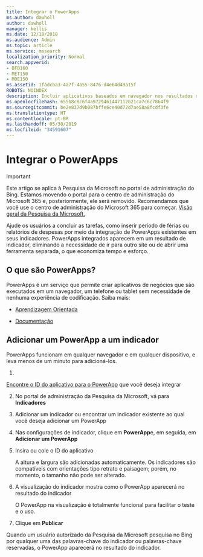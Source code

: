 ```yaml
---
title: Integrar o PowerApps
ms.author: dawholl
author: dawholl
manager: kellis
ms.date: 12/18/2018
ms.audience: Admin
ms.topic: article
ms.service: mssearch
localization_priority: Normal
search.appverid:
- BFB160
- MET150
- MOE150
ms.assetid: 1fadcba3-4a7f-4a55-8476-d4e64d49a15f
ROBOTS: NOINDEX
description: Incluir aplicativos baseados em navegador nos resultados de indicadores da Pesquisa da Microsoft
ms.openlocfilehash: 655b8c8c6f4a9729461447112b21ca7c6c7864f9
ms.sourcegitcommit: be2e837d9b087bffe6ce40d72d7ae58a8fcdf3fe
ms.translationtype: HT
ms.contentlocale: pt-BR
ms.lasthandoff: 05/30/2019
ms.locfileid: "34591607"
---
```

# <a name="integrate-powerapps"></a>Integrar o PowerApps

> [!IMPORTANT]
> Este artigo se aplica à Pesquisa da Microsoft no portal de administração do Bing. Estamos movendo o portal para o centro de administração do Microsoft 365 e, posteriormente, ele será removido. Recomendamos que você use o centro de administração do Microsoft 365 para começar. [Visão geral da Pesquisa da Microsoft.](overview-microsoft-search.md)
    
Ajude os usuários a concluir as tarefas, como inserir período de férias ou relatórios de despesas por meio da integração de PowerApps existentes em seus indicadores. PowerApps integrados aparecem em um resultado de indicador, eliminando a necessidade de ir para outro site ou de abrir uma ferramenta separada, o que economiza tempo e esforço.
  
## <a name="what-are-powerapps"></a>O que são PowerApps?

PowerApps é um serviço que permite criar aplicativos de negócios que são executados em um navegador, um telefone ou tablet sem necessidade de nenhuma experiência de codificação. Saiba mais:
  
- 
  [Aprendizagem Orientada](https://docs.microsoft.com/pt-BR/learn/browse/?products=powerapps)
    
- 
  [Documentação](https://docs.microsoft.com/pt-BR/powerapps/)
    
## <a name="add-a-powerapp-to-a-bookmark"></a>Adicionar um PowerApp a um indicador

PowerApps funcionam em qualquer navegador e em qualquer dispositivo, e leva menos de um minuto para adicioná-los.
  
1. 
  [Encontre o ID do aplicativo para o PowerApp](https://docs.microsoft.com/pt-BR/powerapps/maker/canvas-apps/get-sessionid#get-an-app-id) que você deseja integrar 
    
2. No portal de administração da Pesquisa da Microsoft, vá para **Indicadores**
    
3. Adicionar um indicador ou encontrar um indicador existente ao qual você deseja adicionar um PowerApp
    
4. Nas configurações de indicador, clique em **PowerApp**e, em seguida, em **Adicionar um PowerApp**
    
5. Insira ou cole o ID do aplicativo
    
    A altura e largura são adicionadas automaticamente. Os indicadores são compatíveis com orientações tipo retrato e paisagem; porém, no momento, o tamanho não pode ser alterado.
    
6. A visualização do indicador mostra como o PowerApp aparecerá no resultado do indicador
    
    O PowerApp na visualização é totalmente funcional para facilitar o teste e o uso.
    
7. Clique em **Publicar**
    
Quando um usuário autorizado da Pesquisa da Microsoft pesquisa no Bing por qualquer uma das palavras-chave do indicador ou palavras-chave reservadas, o PowerApp aparecerá no resultado do indicador.

  

